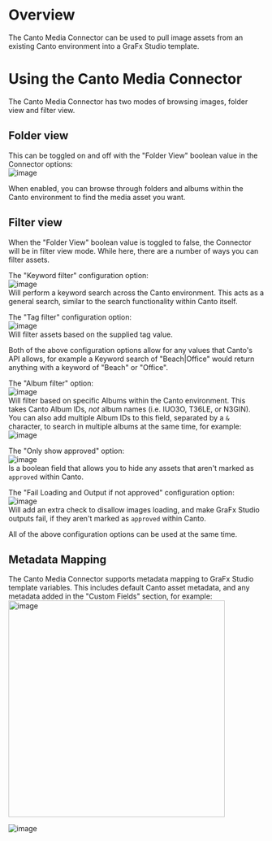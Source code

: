 # Overview
The Canto Media Connector can be used to pull image assets from an existing Canto environment into a GraFx Studio template.

# Using the Canto Media Connector
The Canto Media Connector has two modes of browsing images, folder view and filter view.

## Folder view
This can be toggled on and off with the "Folder View" boolean value in the Connector options:  
![image](https://github.com/user-attachments/assets/e9d2d2f1-9990-421f-9e76-ae1287a0a213)  

When enabled, you can browse through folders and albums within the Canto environment to find the media asset you want.  


## Filter view
When the "Folder View" boolean value is toggled to false, the Connector will be in filter view mode. While here, there are a number of ways you can filter assets.

The "Keyword filter" configuration option:  
![image](https://github.com/user-attachments/assets/c50894d8-b478-4f03-ac31-aeed517f0fcf)  
Will perform a keyword search across the Canto environment. This acts as a general search, similar to the search functionality within Canto itself.  

The "Tag filter" configuration option:  
![image](https://github.com/user-attachments/assets/d8a0f4e8-248b-4a6c-bc19-e6206001f0a9)  
Will filter assets based on the supplied tag value.  

Both of the above configuration options allow for any values that Canto's API allows, for example a Keyword search of "Beach|Office" would return anything with a keyword of "Beach" or "Office".  

The "Album filter" option:  
![image](https://github.com/user-attachments/assets/5c57a5b5-6da5-4f73-b291-10df16141df9)  
Will filter based on specific Albums within the Canto environment. This takes Canto Album IDs, _not_ album names (i.e. IUO3O, T36LE, or N3GIN).  
You can also add multiple Album IDs to this field, separated by a `&` character, to search in multiple albums at the same time, for example:  
![image](https://github.com/user-attachments/assets/b543572b-8c38-48bb-9ab9-63365533666a)  

The "Only show approved" option:  
![image](https://github.com/user-attachments/assets/13ef1f07-98f9-4744-860a-1af6ed939eaf)  
Is a boolean field that allows you to hide any assets that aren't marked as `approved` within Canto.  

The "Fail Loading and Output if not approved" configuration option:  
![image](https://github.com/user-attachments/assets/4f528d9f-ac6f-4a34-bf42-26b29c0673b5)  
Will add an extra check to disallow images loading, and make GraFx Studio outputs fail, if they aren't marked as `approved` within Canto.  

All of the above configuration options can be used at the same time.  

## Metadata Mapping
The Canto Media Connector supports metadata mapping to GraFx Studio template variables. This includes default Canto asset metadata, and any metadata added in the "Custom Fields" section, for example:  
<img width="426" alt="image" src="https://github.com/user-attachments/assets/5ca3df10-5490-4b64-a127-77e4f1f04568" />  

![image](https://github.com/user-attachments/assets/b8e6e3ef-a4c2-4297-8233-7af836144be7)  
